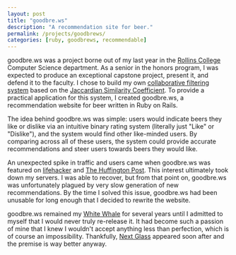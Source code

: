 ```yaml
---
layout: post
title: "goodbre.ws"
description: "A recommendation site for beer."
permalink: /projects/goodbrews/
categories: [ruby, goodbrews, recommendable]
---
```


goodbre.ws was a project borne out of my last year in the [Rollins College][rollins] Computer Science department. As a senior in the honors program, I was expected to produce an exceptional capstone project, present it, and defend it to the faculty. I chose to build my own [collaborative filtering system][collaborative filtering] based on the [Jaccardian Similarity Coefficient][jaccardian index]. To provide a practical application for this system, I created goodbre.ws, a recommendation website for beer written in Ruby on Rails.

The idea behind goodbre.ws was simple: users would indicate beers they like or dislike via an intuitive binary rating system (literally just "Like" or "Dislike"), and the system would find other like-minded users. By comparing across all of these users, the system could provide accurate recommendations and steer users towards beers they would like.

An unexpected spike in traffic and users came when goodbre.ws was featured on [lifehacker][lifehacker] and [The Huffington Post][huffington post]. This interest ultimately took down my servers. I was able to recover, but from that point on, goodbre.ws was unfortunately plagued by very slow generation of new recommendations. By the time I solved this issue, goodbre.ws had been unusable for long enough that I decided to rewrite the website.

goodbre.ws remained my [White Whale][white whale] for several years until I admitted to myself that I would never truly re-release it. It had become such a passion of mine that I knew I wouldn't accept anything less than perfection, which is of course an impossibility. Thankfully, [Next Glass][next glass] appeared soon after and the premise is way better anyway.

[collaborative filtering]: /posts/collaborative-filtering-with-likes-and-dislikes/
[huffington post]: http://huffingtonpost.com/2012/10/01/good…
[jaccardian index]: http://en.wikipedia.org/wiki/Jaccard_index
[lifehacker]: http://lifehacker.com/5947790/goodbrews-tracks-the-beer-you-like-suggests-brews-youd-love
[next glass]: http://nextglass.co
[rollins]: http://rollins.edu/
[white whale]: http://www.urbandictionary.com/define.php?term=white+whale&defid=5468452